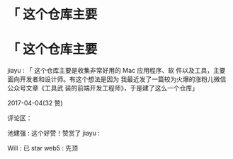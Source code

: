 # 「 这个仓库主要

# 「 这个仓库主要

jiayu : 「 这个仓库主要是收集非常好用的 Mac 应用程序、软 件以及工具，主要面向开发者和设计师。有这个想法是因为 我最近发了一篇较为火爆的涨粉儿微信公众号文章《工具武 装的前端开发工程师》，于是建了这么一个仓库」

2017-04-04(32 赞)

评论区：

池建强 : 这个好赞！赞赏了 jiayu :

Will : 已 star web5 : 先顶